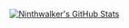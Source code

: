 [![Ninthwalker's GitHub Stats](https://github-readme-stats.vercel.app/api?username=ninthwalker&theme=ocean_dark&show_icons=true)](https://github.com/anuraghazra/github-readme-stats)  
